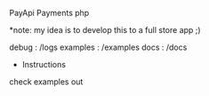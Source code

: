 PayApi Payments php

*note: my idea is to develop this to a full store app ;)

debug : /logs
examples : /examples
docs : /docs


- Instructions

check examples out
